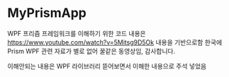 # MyPrismApp
WPF 프리즘 프레임워크를 이해하기 위한 코드
내용은 https://www.youtube.com/watch?v=5Mitsg9D5Ok 내용을 기반으로함
한국에 Prism WPF 관련 자료가 별로 없어 꿀같은 동영상임, 감사합니다.

이해안되는 내용은 WPF 라이브러리 뜯어보면서 이해한 내용으로 주석 넣었음
